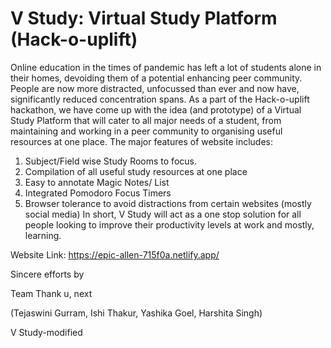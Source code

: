 # V Study: Virtual Study Platform (Hack-o-uplift)
Online education in the times of pandemic has left a lot of students alone in their homes, devoiding them of a potential enhancing peer community. People are now more distracted, unfocussed than ever and now have, significantly reduced concentration spans. As a part of the Hack-o-uplift hackathon, we have come up with the idea (and prototype) of a Virtual Study Platform that will cater to all major needs of a student, from maintaining and working in a peer community to organising useful resources at one place. The major features of website includes:

1. Subject/Field wise Study Rooms to focus.
2. Compilation of all useful study resources at one place
3. Easy to annotate Magic Notes/ List
4. Integrated Pomodoro Focus Timers
5. Browser tolerance to avoid distractions from certain websites (mostly social media)
In short, V Study will act as a one stop solution for all people looking to improve their productivity levels at work and mostly, learning.

Website Link: https://epic-allen-715f0a.netlify.app/

Sincere efforts by

Team Thank u, next

(Tejaswini Gurram, Ishi Thakur, Yashika Goel, Harshita Singh)

V Study-modified
